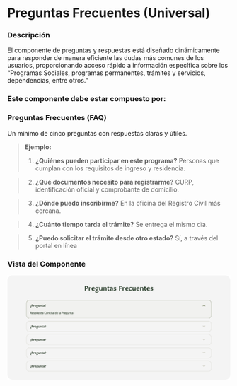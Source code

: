 # Preguntas Frecuentes (Universal)

### Descripción 

El componente de preguntas y respuestas está diseñado dinámicamente para responder de manera eficiente las dudas más comunes de los usuarios, proporcionando acceso rápido a información específica sobre los “Programas Sociales, programas permanentes, trámites y servicios, dependencias, entre otros.”


### Este componente debe estar compuesto por:
### Preguntas Frecuentes (FAQ)

Un mínimo de cinco preguntas con respuestas claras y útiles.

>**Ejemplo:**
>1. **¿Quiénes pueden participar en este programa?**
   Personas que cumplan con los requisitos de ingreso y residencia.

>2. **¿Qué documentos necesito para registrarme?**
   CURP, identificación oficial y comprobante de domicilio.

>3. **¿Dónde puedo inscribirme?**
   En la oficina del Registro Civil más cercana.

>4. **¿Cuánto tiempo tarda el trámite?**
   Se entrega el mismo día.

>5. **¿Puedo solicitar el trámite desde otro estado?**
   Sí, a través del portal en línea

### Vista del Componente
![](img/12.jpg)